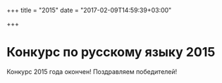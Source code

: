 +++
title = "2015"
date = "2017-02-09T14:59:39+03:00"

+++

# Конкурс по русскому языку 2015

Конкурс 2015 года окончен! Поздравляем победителей!
